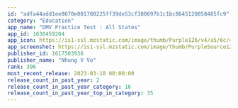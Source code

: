 ```yaml
---
id: "adfa44add1ee8670e001780225ff39de53cf380697b1c1bc8645120858485fc9"
category: "Education"
app_name: "DMV Practice Test : All States"
app_id: 1630459204
app_icon: https://is1-ssl.mzstatic.com/image/thumb/Purple126/v4/a5/6c/42/a56c4212-6e9e-7a00-4133-18ec25e59ae9/AppIcon-1x_U007emarketing-0-0-0-10-0-0-85-220.png/1024x1024bb.png
app_screenshot: https://is1-ssl.mzstatic.com/image/thumb/PurpleSource122/v4/2b/75/a7/2b75a7d3-4844-2e0c-71e0-cd8d20cba18c/5e0cda2a-1752-437d-a123-e1bce0aca359_page-0.png/1242x2688bb.png
publisher_id: 1617503936
publisher_name: "Nhung V Vo"
rank: 396
most_recent_release: 2023-03-10 00:00:00
release_count_in_past_year: 2
release_count_in_past_year_category: 16
release_count_in_past_year_top_in_category: 35
---
```

